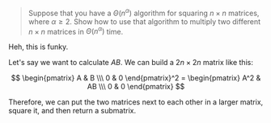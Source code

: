 > Suppose that you have a $\Theta(n^\alpha)$ algorithm for squaring $n \times n$
> matrices, where $\alpha \ge 2$. Show how to use that algorithm to multiply two
> different $n \times n$ matrices in $\Theta(n^\alpha)$ time.

Heh, this is funky.

Let's say we want to calculate $AB$. We can build a $2n \times 2n$ matrix like
this:

$$
  \begin{pmatrix}
    A & B \\\
    0 & 0
  \end{pmatrix}^2
  = \begin{pmatrix}
    A^2 & AB \\\
    0 & 0
  \end{pmatrix}
$$

Therefore, we can put the two matrices next to each other in a larger matrix,
square it, and then return a submatrix.
